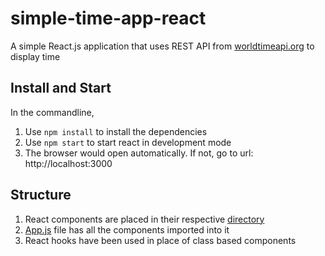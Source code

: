 # simple-time-app-react
A simple React.js application that uses REST API from [worldtimeapi.org](http://worldtimeapi.org/api/) to display time

## Install and Start

In the commandline,

1. Use `npm install` to install the dependencies
2. Use `npm start` to start react in development mode
3. The browser would open automatically. If not, go to url: http://localhost:3000

## Structure
1. React components are placed in their respective [directory](./src/components)
2. [App.js](./src/App.js) file has all the components imported into it
3. React hooks have been used in place of class based components
